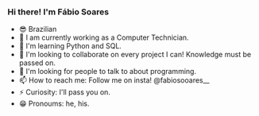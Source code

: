 ### Hi there! I'm Fábio Soares

- 😎 Brazilian
- 🔭 I am currently working as a Computer Technician.
- 🌱 I'm learning Python and SQL.
- 👯 I'm looking to collaborate on every project I can! Knowledge must be passed on.
- 🤔 I'm looking for people to talk to about programming.
- 📫 How to reach me: Follow me on insta! @fabiosooares__
- ⚡ Curiosity: I'll pass you on.
- 😁 Pronoums: he, his.
